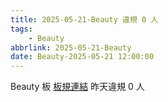 ```yaml
---
title: 2025-05-21-Beauty 違規 0 人
tags:
    - Beauty
abbrlink: 2025-05-21-Beauty
date: Beauty-2025-05-21 12:00:00
---
```

Beauty 板 [板規連結](https://www.ptt.cc/bbs/Beauty/M.1630069980.A.84B.html)
昨天違規 0 人
